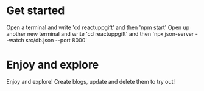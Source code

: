 # Get started
Open a terminal and write 'cd reactuppgift' and then 'npm start'
Open up another new terminal and write 'cd reactuppgift' and then 'npx json-server --watch src/db.json --port 8000'

# Enjoy and explore
Enjoy and explore! Create blogs, update and delete them to try out!